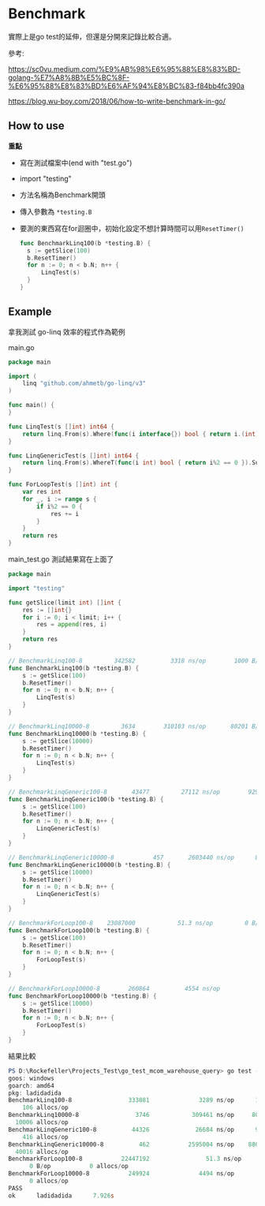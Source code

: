 # Benchmark

實際上是go test的延伸，但還是分開來記錄比較合適。

參考:

<https://sc0vu.medium.com/%E9%AB%98%E6%95%88%E8%83%BD-golang-%E7%A8%8B%E5%BC%8F-%E6%95%88%E8%83%BD%E6%AF%94%E8%BC%83-f84bb4fc390a>

<https://blog.wu-boy.com/2018/06/how-to-write-benchmark-in-go/>

## How to use

**重點**

* 寫在測試檔案中(end with "test.go")

* import "testing"

* 方法名稱為Benchmark開頭

* 傳入參數為 `*testing.B`

* 要測的東西寫在for迴圈中，初始化設定不想計算時間可以用`ResetTimer()`

  ```go
  func BenchmarkLinq100(b *testing.B) {
  	s := getSlice(100)
  	b.ResetTimer()
  	for n := 0; n < b.N; n++ {
  		LinqTest(s)
  	}
  }
  ```

## Example

拿我測試 go-linq 效率的程式作為範例

main.go

```go
package main

import (
	linq "github.com/ahmetb/go-linq/v3"
)

func main() {
}

func LinqTest(s []int) int64 {
	return linq.From(s).Where(func(i interface{}) bool { return i.(int)%2 == 0 }).SumInts()
}

func LinqGenericTest(s []int) int64 {
	return linq.From(s).WhereT(func(i int) bool { return i%2 == 0 }).SumInts()
}

func ForLoopTest(s []int) int {
	var res int
	for _, i := range s {
		if i%2 == 0 {
			res += i
		}
	}
	return res
}
```

main_test.go 測試結果寫在上面了

```go
package main

import "testing"

func getSlice(limit int) []int {
	res := []int{}
	for i := 0; i < limit; i++ {
		res = append(res, i)
	}
	return res
}

// BenchmarkLinq100-8   	  342582	      3318 ns/op	    1000 B/op	     106 allocs/op
func BenchmarkLinq100(b *testing.B) {
	s := getSlice(100)
	b.ResetTimer()
	for n := 0; n < b.N; n++ {
		LinqTest(s)
	}
}

// BenchmarkLinq10000-8   	    3634	    310103 ns/op	   80201 B/op	   10006 allocs/op
func BenchmarkLinq10000(b *testing.B) {
	s := getSlice(10000)
	b.ResetTimer()
	for n := 0; n < b.N; n++ {
		LinqTest(s)
	}
}

// BenchmarkLinqGeneric100-8   	   43477	     27112 ns/op	    9296 B/op	     416 allocs/op
func BenchmarkLinqGeneric100(b *testing.B) {
	s := getSlice(100)
	b.ResetTimer()
	for n := 0; n < b.N; n++ {
		LinqGenericTest(s)
	}
}

// BenchmarkLinqGeneric10000-8   	     457	   2603440 ns/op	  880507 B/op	   40016 allocs/op
func BenchmarkLinqGeneric10000(b *testing.B) {
	s := getSlice(10000)
	b.ResetTimer()
	for n := 0; n < b.N; n++ {
		LinqGenericTest(s)
	}
}

// BenchmarkForLoop100-8   	23087000	        51.3 ns/op	       0 B/op	       0 allocs/op
func BenchmarkForLoop100(b *testing.B) {
	s := getSlice(100)
	b.ResetTimer()
	for n := 0; n < b.N; n++ {
		ForLoopTest(s)
	}
}

// BenchmarkForLoop10000-8   	  260864	      4554 ns/op	       0 B/op	       0 allocs/op
func BenchmarkForLoop10000(b *testing.B) {
	s := getSlice(10000)
	b.ResetTimer()
	for n := 0; n < b.N; n++ {
		ForLoopTest(s)
	}
}
```

結果比較

```powershell
PS D:\Rockefeller\Projects_Test\go_test_mcom_warehouse_query> go test -benchmem -run=^$ -bench .
goos: windows
goarch: amd64
pkg: ladidadida
BenchmarkLinq100-8                333081              3289 ns/op      1000 B/op
    106 allocs/op
BenchmarkLinq10000-8                3746            309461 ns/op     80200 B/op
  10006 allocs/op
BenchmarkLinqGeneric100-8          44326             26684 ns/op      9296 B/op
    416 allocs/op
BenchmarkLinqGeneric10000-8          462           2595004 ns/op    880500 B/op
  40016 allocs/op
BenchmarkForLoop100-8           22447192                51.3 ns/op
      0 B/op           0 allocs/op
BenchmarkForLoop10000-8           249924              4494 ns/op         0 B/op
      0 allocs/op
PASS
ok      ladidadida      7.926s
```
